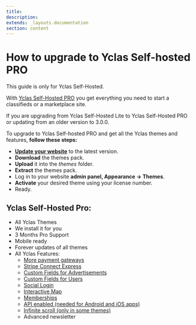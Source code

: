 ```yaml
---
title:
description:
extends: _layouts.documentation
section: content
---
```


# How to upgrade to Yclas Self-hosted PRO

This guide is only for Yclas Self-Hosted.

With  [Yclas Self-Hosted PRO](https://selfhosted.yclas.com/themes/yclas-self-hosted-pro.html) you get everything you need to start a classifieds or a marketplace site.

If you are upgrading from Yclas Self-Hosted Lite to Yclas Self-Hosted PRO or updating from an older version to 3.0.0.

To upgrade to Yclas Self-hosted PRO and get all the Yclas themes and features,  **follow these steps:**

-   **[Update your website](https://docs.yclas.com/how-to-update/)**  to the latest version.
-   **Download**  the themes pack.
-   **Upload**  it into the  _themes_  folder.
-   **Extract**  the themes pack.
-   Log in to your website  **admin panel, Appearance -> Themes**.
-   **Activate**  your desired theme using your license number.
-   Ready.

## Yclas Self-Hosted Pro:

-   All Yclas Themes
-   We install it for you
-   3 Months Pro Support
-   Mobile ready
-   Forever updates of all themes
-   All Yclas Features:
    -   [More payment gateways](payment-gateways)
    -   [Stripe Connect Express](payment-set-up-marketplace-with-srtipe-connect-express)
    -   [Custom Fields for Advertisements](custom-fields-create-custom-fields)
    -   [Custom Fields for Users](users-create-custom-field-for-users)
    -   [Social Login](plugins-login-using-social-auth)
    -   [Interactive Map](content-create-an-interactive-map)
    -   [Memberships](plugins-membership-plans-to-post)
    -   [API enabled (needed for Android and iOS apps)](api-documentation)
    -   [Infinite scroll (only in some themes)](appearance-set-up-infinite-ads)
    -   Advanced newsletter
